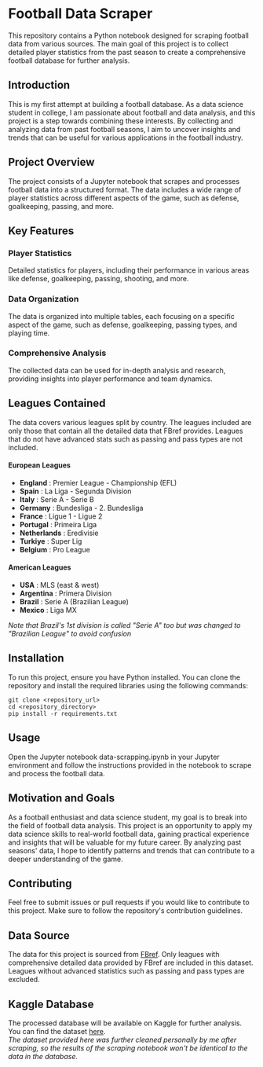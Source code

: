 # Football Data Scraper

This repository contains a Python notebook designed for scraping football data from various sources. The main goal of this project is to collect detailed player statistics from the past season to create a comprehensive football database for further analysis.

## Introduction

This is my first attempt at building a football database. As a data science student in college, I am passionate about football and data analysis, and this project is a step towards combining these interests. By collecting and analyzing data from past football seasons, I aim to uncover insights and trends that can be useful for various applications in the football industry.

## Project Overview

The project consists of a Jupyter notebook that scrapes and processes football data into a structured format. The data includes a wide range of player statistics across different aspects of the game, such as defense, goalkeeping, passing, and more.

## Key Features

### Player Statistics
Detailed statistics for players, including their performance in various areas like defense, goalkeeping, passing, shooting, and more.

### Data Organization
The data is organized into multiple tables, each focusing on a specific aspect of the game, such as defense, goalkeeping, passing types, and playing time.

### Comprehensive Analysis
The collected data can be used for in-depth analysis and research, providing insights into player performance and team dynamics.

## Leagues Contained

The data covers various leagues split by country. The leagues included are only those that contain all the detailed data that FBref provides. Leagues that do not have advanced stats such as passing and pass types are not included.

#### European Leagues
- **England** : Premier League - Championship (EFL)
- **Spain** : La Liga - Segunda Division
- **Italy** : Serie A - Serie B
- **Germany** : Bundesliga - 2. Bundesliga
- **France** : Ligue 1 - Ligue 2
- **Portugal** : Primeira Liga
- **Netherlands** : Eredivisie
- **Turkiye** : Super Lig
- **Belgium** : Pro League

#### American Leagues
- **USA** : MLS (east & west)
- **Argentina** : Primera Division
- **Brazil** : Serie A (Brazilian League)
- **Mexico** : Liga MX

*Note that Brazil's 1st division is called "Serie A" too but was changed to "Brazilian League" to avoid confusion*

## Installation

To run this project, ensure you have Python installed. You can clone the repository and install the required libraries using the following commands:

```
git clone <repository_url>
cd <repository_directory>
pip install -r requirements.txt
```

## Usage
Open the Jupyter notebook data-scrapping.ipynb in your Jupyter environment and follow the instructions provided in the notebook to scrape and process the football data.

## Motivation and Goals
As a football enthusiast and data science student, my goal is to break into the field of football data analysis. This project is an opportunity to apply my data science skills to real-world football data, gaining practical experience and insights that will be valuable for my future career. By analyzing past seasons' data, I hope to identify patterns and trends that can contribute to a deeper understanding of the game.

## Contributing
Feel free to submit issues or pull requests if you would like to contribute to this project. Make sure to follow the repository's contribution guidelines.

## Data Source
The data for this project is sourced from <a href='https://fbref.com/en/comps/'>FBref</a>. Only leagues with comprehensive detailed data provided by FBref are included in this dataset. Leagues without advanced statistics such as passing and pass types are excluded.

## Kaggle Database
The processed database will be available on Kaggle for further analysis. You can find the dataset <a href='https://www.kaggle.com/datasets/anisguechtouli/football-leagues-data-2023-2024'>here</a>.</br>
*The dataset provided here was further cleaned personally by me after scraping, so the results of the scraping notebook won't be identical to the data in the database.*
